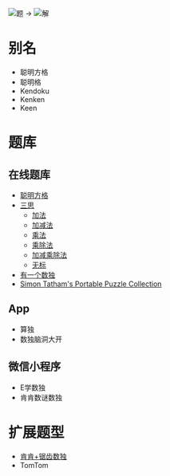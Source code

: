 ![题](https://www.conceptispuzzles.com/zh/picture/11/1657.gif) -> 
![解](https://www.conceptispuzzles.com/zh/picture/11/1658.gif)

# 别名
- 聪明方格
- 聪明格
- Kendoku
- Kenken
- Keen

# 题库

## 在线题库
- [聪明方格](https://cn.newdoku.com/)
- [三思](https://www.12634.com/kendoku/9x9)
  - [加法](https://www.12634.com/kendoku/9x9/add?level=tricky)
  - [加减法](https://www.12634.com/kendoku/9x9/add-subtract?level=tricky)
  - [乘法](https://www.12634.com/kendoku/9x9/multiply?level=tricky)
  - [乘除法](https://www.12634.com/kendoku/9x9/multiply-divide?level=tricky)
  - [加减乘除法](https://www.12634.com/kendoku/9x9/asmd?level=tricky)
  - [无标](https://www.12634.com/kendoku/9x9/none?level=tricky)
- [有一个数独](https://shudu.one/killer-sudoku.php)
- [Simon Tatham's Portable Puzzle Collection](https://www.chiark.greenend.org.uk/~sgtatham/puzzles/js/keen.html)

## App
- 算独
- 数独脑洞大开

## 微信小程序
- E学数独
- 肯肯数谜数独

# 扩展题型
- [肯肯+锯齿数独](../../混合类/肯肯+锯齿数独.md)
- TomTom
